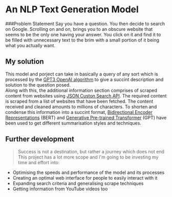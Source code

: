 # An NLP Text Generation Model

###Problem Statement
Say you have a question. You then decide to search on Google. Scrolling on and on, brings you to an obscure website that seems to be the only one having your answer. You click on it and find it to be filled with unnecessary text to the brim with a small portion of it being what you actually want. 

## My solution
This model and porject can take in basically a query of any sort which is processed by the [GPT3 OpenAI algorithm](https://openai.com/api/) to give a succint description and solution to the question posed. \
Along with this, the additional information section comprises of scraped content from websites using [JSON Custon Search API](https://developers.google.com/custom-search/v1/overview). The required content is scraped from a list of websites that have been fetched. The content received and cleaned amounts to millions of characters. To shorten and condense this information into a succint format, [Bidirectional Encoder Representations](https://github.com/google-research/bert) (BERT) and [Generative Pre-trained Transformer](https://huggingface.co/gpt2) (GPT) have been used to get different summarisation styles and techniques.

## Further development
> Success is not a destination, but rather a journey which does not end
This project has a lot more scope and I'm going to be investing my time and effort into:
* Optimising the speeds and performance of the model and its processes
* Creating an optimal web interface for people to easily interact with it
* Expanding search criteria and generalising scrape techniques
* Getting information from YouTube videos too

